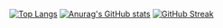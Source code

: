
[![Top Langs](https://github-readme-stats.vercel.app/api/top-langs/?username=doppelyouz)](https://github.com/doppelyouz/github-readme-stats)
[![Anurag's GitHub stats](https://github-readme-stats.vercel.app/api?username=doppelyouz)](https://github.com/doppelyouz/github-readme-stats)
[![GitHub Streak](http://github-readme-streak-stats.herokuapp.com?user=your-github-username&theme=dark&background=000000)](https://git.io/streak-stats)
